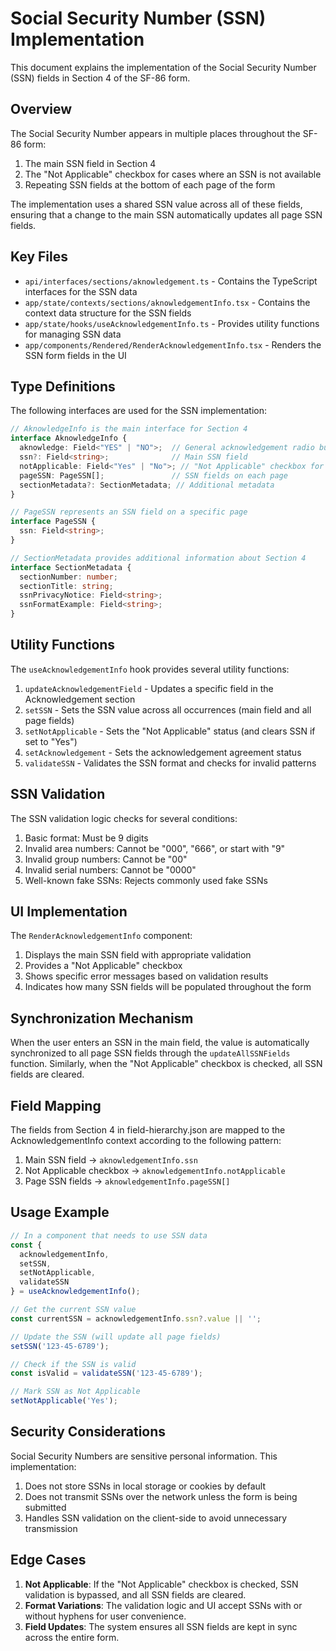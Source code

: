 # Social Security Number (SSN) Implementation

This document explains the implementation of the Social Security Number (SSN) fields in Section 4 of the SF-86 form.

## Overview

The Social Security Number appears in multiple places throughout the SF-86 form:

1. The main SSN field in Section 4
2. The "Not Applicable" checkbox for cases where an SSN is not available
3. Repeating SSN fields at the bottom of each page of the form

The implementation uses a shared SSN value across all of these fields, ensuring that a change to the main SSN automatically updates all page SSN fields.

## Key Files

- `api/interfaces/sections/aknowledgement.ts` - Contains the TypeScript interfaces for the SSN data
- `app/state/contexts/sections/aknowledgementInfo.tsx` - Contains the context data structure for the SSN fields
- `app/state/hooks/useAcknowledgementInfo.ts` - Provides utility functions for managing SSN data
- `app/components/Rendered/RenderAcknowledgementInfo.tsx` - Renders the SSN form fields in the UI

## Type Definitions

The following interfaces are used for the SSN implementation:

```typescript
// AknowledgeInfo is the main interface for Section 4
interface AknowledgeInfo {
  aknowledge: Field<"YES" | "NO">;  // General acknowledgement radio button
  ssn?: Field<string>;              // Main SSN field
  notApplicable: Field<"Yes" | "No">; // "Not Applicable" checkbox for SSN
  pageSSN: PageSSN[];               // SSN fields on each page
  sectionMetadata?: SectionMetadata; // Additional metadata
}

// PageSSN represents an SSN field on a specific page
interface PageSSN {
  ssn: Field<string>;
}

// SectionMetadata provides additional information about Section 4
interface SectionMetadata {
  sectionNumber: number;
  sectionTitle: string;
  ssnPrivacyNotice: Field<string>;
  ssnFormatExample: Field<string>;
}
```

## Utility Functions

The `useAcknowledgementInfo` hook provides several utility functions:

1. `updateAcknowledgementField` - Updates a specific field in the Acknowledgement section
2. `setSSN` - Sets the SSN value across all occurrences (main field and all page fields)
3. `setNotApplicable` - Sets the "Not Applicable" status (and clears SSN if set to "Yes")
4. `setAcknowledgement` - Sets the acknowledgement agreement status
5. `validateSSN` - Validates the SSN format and checks for invalid patterns

## SSN Validation

The SSN validation logic checks for several conditions:

1. Basic format: Must be 9 digits
2. Invalid area numbers: Cannot be "000", "666", or start with "9"
3. Invalid group numbers: Cannot be "00"
4. Invalid serial numbers: Cannot be "0000"
5. Well-known fake SSNs: Rejects commonly used fake SSNs

## UI Implementation

The `RenderAcknowledgementInfo` component:

1. Displays the main SSN field with appropriate validation
2. Provides a "Not Applicable" checkbox
3. Shows specific error messages based on validation results
4. Indicates how many SSN fields will be populated throughout the form

## Synchronization Mechanism

When the user enters an SSN in the main field, the value is automatically synchronized to all page SSN fields through the `updateAllSSNFields` function. Similarly, when the "Not Applicable" checkbox is checked, all SSN fields are cleared.

## Field Mapping

The fields from Section 4 in field-hierarchy.json are mapped to the AcknowledgementInfo context according to the following pattern:

1. Main SSN field -> `aknowledgementInfo.ssn`
2. Not Applicable checkbox -> `aknowledgementInfo.notApplicable`
3. Page SSN fields -> `aknowledgementInfo.pageSSN[]`

## Usage Example

```typescript
// In a component that needs to use SSN data
const { 
  acknowledgementInfo, 
  setSSN, 
  setNotApplicable, 
  validateSSN 
} = useAcknowledgementInfo();

// Get the current SSN value
const currentSSN = acknowledgementInfo.ssn?.value || '';

// Update the SSN (will update all page fields)
setSSN('123-45-6789');

// Check if the SSN is valid
const isValid = validateSSN('123-45-6789');

// Mark SSN as Not Applicable
setNotApplicable('Yes');
```

## Security Considerations

Social Security Numbers are sensitive personal information. This implementation:

1. Does not store SSNs in local storage or cookies by default
2. Does not transmit SSNs over the network unless the form is being submitted
3. Handles SSN validation on the client-side to avoid unnecessary transmission

## Edge Cases

1. **Not Applicable**: If the "Not Applicable" checkbox is checked, SSN validation is bypassed, and all SSN fields are cleared.
2. **Format Variations**: The validation logic and UI accept SSNs with or without hyphens for user convenience.
3. **Field Updates**: The system ensures all SSN fields are kept in sync across the entire form. 